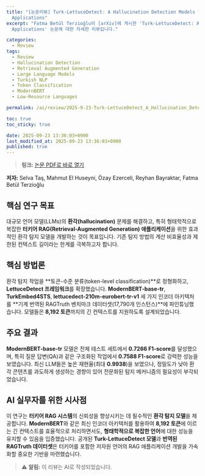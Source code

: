 ```yaml
---
title: "[논문리뷰] Turk-LettuceDetect: A Hallucination Detection Models for Turkish RAG
  Applications"
excerpt: "Fatma Betül Terzioğlu이 [arXiv]에 게시한 'Turk-LettuceDetect: A Hallucination Detection Models for Turkish RAG
  Applications' 논문에 대한 자세한 리뷰입니다."

categories:
  - Review
tags:
  - Review
  - Hallucination Detection
  - Retrieval Augmented Generation
  - Large Language Models
  - Turkish NLP
  - Token Classification
  - ModernBERT
  - Low-Resource Languages

permalink: /ai/review/2025-9-23-Turk-LettuceDetect_A_Hallucination_Detection_Models_for_Turkish_RAG_Applications/

toc: true
toc_sticky: true

date: 2025-09-23 13:36:03+0900
last_modified_at: 2025-09-23 13:36:03+0900
published: true
---
```

> **링크:** [논문 PDF로 바로 열기](https://arxiv.org/abs/2509.17671)

**저자:** Selva Taş, Mahmut El Huseyni, Özay Ezerceli, Reyhan Bayraktar, Fatma Betül Terzioğlu



## 핵심 연구 목표
대규모 언어 모델(LLMs)의 **환각(hallucination)** 문제를 해결하고, 특히 형태학적으로 복잡한 **터키어 RAG(Retrieval-Augmented Generation) 애플리케이션**을 위한 효과적인 환각 탐지 모델을 개발하는 것이 목표입니다. 기존 탐지 방법의 계산 비효율성과 제한된 컨텍스트 길이라는 한계를 극복하고자 합니다.

## 핵심 방법론
환각 탐지 작업을 **토큰-수준 분류(token-level classification)**로 정형화하고, **LettuceDetect 프레임워크**를 확장했습니다. **ModernBERT-base-tr**, **TurkEmbed4STS**, **lettucedect-210m-eurobert-tr-v1** 세 가지 인코더 아키텍처를 **기계 번역된 RAGTruth 벤치마크 데이터셋(17,790개 인스턴스)**에 파인튜닝했습니다. 모델들은 **8,192 토큰**까지의 긴 컨텍스트를 지원하도록 설계되었습니다.

## 주요 결과
**ModernBERT-base-tr** 모델은 전체 테스트 세트에서 **0.7266 F1-score**를 달성했으며, 특히 질문 답변(QA)과 같은 구조화된 작업에서 **0.7588 F1-score**로 강력한 성능을 보였습니다. 최신 LLM들은 높은 재현율(최대 **0.9938**)을 보였으나, 정밀도가 낮아 환각 콘텐츠를 과도하게 생성하는 경향이 있어 전문화된 탐지 메커니즘의 필요성이 부각되었습니다.

## AI 실무자를 위한 시사점
이 연구는 **터키어 RAG 시스템**의 신뢰성을 향상시키는 데 필수적인 **환각 탐지 모델**을 제공합니다. **ModernBERT**와 같은 최신 인코더 아키텍처를 활용하여 **8,192 토큰**에 이르는 긴 컨텍스트를 효율적으로 처리하면서도, **형태학적으로 복잡한 언어**에 대한 성능을 유지할 수 있음을 입증했습니다. 공개된 **Turk-LettuceDetect 모델**과 **번역된 RAGTruth 데이터셋**은 터키어를 포함한 저자원 언어의 RAG 애플리케이션 개발을 가속화할 중요한 기반을 마련했습니다.

> ⚠️ **알림:** 이 리뷰는 AI로 작성되었습니다.
